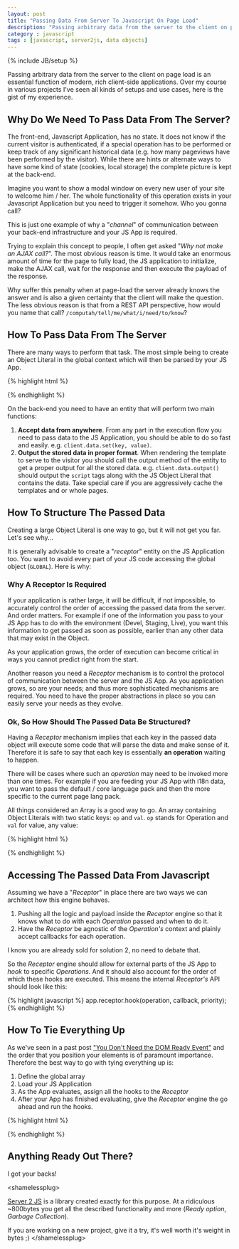 ```yaml
---
layout: post
title: "Passing Data From Server To Javascript On Page Load"
description: "Passing arbitrary data from the server to the client on page load is an essential function of modern, rich client-side applications. Over my course in various projects I've seen all kinds of setups and use cases, here is the gist of my experience."
category : javascript
tags : [javascript, server2js, data objects]
---
```

{% include JB/setup %}

Passing arbitrary data from the server to the client on page load is an essential function of modern, rich client-side applications. Over my course in various projects I've seen all kinds of setups and use cases, here is the gist of my experience.

## Why Do We Need To Pass Data From The Server?

The front-end, Javascript Application, has no state. It does not know if the current visitor is authenticated, if a special operation has to be performed or keep track  of any significant historical data (e.g. how many pageviews have been performed by the visitor). While there are hints or alternate ways to have some kind of state (cookies, local storage) the complete picture is kept at the back-end.

Imagine you want to show a modal window on every new user of your site to welcome him / her. The whole functionality of this operation exists in your Javascript Application but you need to trigger it somehow. Who you gonna call?

This is just one example of why a "*channel*" of communication between your back-end infrastructure and your JS App is required.

Trying to explain this concept to people, I often get asked "*Why not make an AJAX call?*". The most obvious reason is time. It would take an enormous amount of time for the page to fully load, the JS application to initialize, make the AJAX call, wait for the response and then execute the payload of the response.

Why suffer this penalty when at page-load the server already knows the answer and is also a given certainty that the client will make the question. The less obvious reason is that from a REST API perspective, how would you name that call? `/computah/tell/me/what/i/need/to/know`?

## How To Pass Data From The Server

There are many ways to perform that task. The most simple being to create an Object Literal in the global context which will then be parsed by your JS App.

{% highlight html %}
<script>
  var GLOBAL = {
    isAuthenticated: false
  };
</script>
<script type="text/javascript" src="ourApplication.js"></script>
{% endhighlight %}

On the back-end you need to have an entity that will perform two main functions:

1. **Accept data from anywhere**. From any part in the execution flow you need to pass data to the JS Application, you should be able to do so fast and easily. e.g. `client.data.set(key, value)`.
2. **Output the stored data in proper format**. When rendering the template to serve to the visitor you should call the output method of the entity to get a proper output for all the stored data. e.g. `client.data.output()` should output the `script` tags along with the JS Object Literal that contains the data. Take special care if you are aggressively cache the templates and or whole pages.

## How To Structure The Passed Data

Creating a large Object Literal is one way to go, but it will not get you far. Let's see why...

It is generally advisable to create a "*receptor*" entity on the JS Application too. You want to avoid every part of your JS code accessing the global object (`GLOBAL`). Here is why:

### Why A Receptor Is Required

If your application is rather large, it will be difficult, if not impossible, to accurately control the order of accessing the passed data from the server. And order matters. For example if one of the information you pass to your JS App has to do with the environment (Devel, Staging, Live), you want this information to get passed as soon as possible, earlier than any other data that may exist in the Object.

As your application grows, the order of execution can become critical  in ways you cannot predict right from the start.

Another reason you need a *Receptor* mechanism is to control the protocol of communication between the server and the JS App. As you application grows, so are your needs; and thus more sophisticated mechanisms are required. You need to have the proper abstractions in place so you can easily serve your needs as they evolve.

### Ok, So How Should The Passed Data Be Structured?

Having a *Receptor* mechanism implies that each key in the passed data object will execute some code that will parse the data and make sense of it. Therefore it is safe to say that each key is essentially **an operation** waiting to happen.

There will be cases where such an *operation* may need to be invoked more than one times. For example if you are feeding your JS App with i18n data, you want to pass the default / core language pack and then the more specific to the current page lang pack.

All things considered an Array is a good way to go. An array containing Object Literals with two static keys: `op` and `val`. `op` stands for Operation and `val` for value, any value:

{% highlight html %}
<script>
  var GLOBAL = [
    {op: 'isAuthenticated', val: false},
    {op: 'environment',     val: 'LIVE'},
    {op: 'langPack',        val: {/* Huge object */}}
    {op: 'langPack',        val: {/* Additional page specific */}}
  ];
</script>
<script type="text/javascript" src="ourApplication.js"></script>
{% endhighlight %}

## Accessing The Passed Data From Javascript

Assuming we have a "*Receptor*" in place there are two ways we can architect how this engine behaves.

1. Pushing all the logic and payload inside the *Receptor* engine so that it knows what to do with each *Operation* passed and when to do it.
2. Have the *Receptor* be agnostic of the *Operation's* context and plainly accept callbacks for each operation.

I know you are already sold for solution 2, no need to debate that.

So the *Receptor* engine should allow for external parts of the JS App to *hook* to specific *Operations*. And it should also account for the order of which these hooks are executed. This means the internal *Receptor's* API should look like this:

{% highlight javascript %}
app.receptor.hook(operation, callback, priority);
{% endhighlight %}

## How To Tie Everything Up

As we've seen in a past post ["You Don't Need the DOM Ready Event"][ready.post] and the order that you position your elements is of paramount importance. Therefore the best way to go with tying everything up is:

1. Define the global array
2. Load your JS Application
3. As the App evaluates, assign all the hooks to the *Receptor*
4. After your App has finished evaluating, give the *Receptor* engine the go ahead and run the hooks.


{% highlight html %}
<script type="text/javascript">
  var GLOBAL = [{op: 'isAuthenticated', val: false}];
</script>
<script type="text/javascript" src="ourApplication.js"></script>
<script type="text/javascript">
  // run the hooks
  app.receptor.runHooks();
</script>
{% endhighlight %}

## Anything Ready Out There?

I got your backs!

&lt;shamelessplug&gt;

[Server 2 JS][server2js] is a library created exactly for this purpose. At a ridiculous ~800bytes you get all the described functionality and more (*Ready option*, *Garbage Collection*).

If you are working on a new project, give it a try, it's well worth it's weight in bytes ;)
 &lt;/shamelessplug&gt;

[ready.post]: http://thanpol.as/javascript/you-dont-need-dom-ready/ "thanpolas blog :: You Don't Need the DOM Ready Event"
[server2js]: https://github.com/thanpolas/server2js "thanpolas server2js library"


